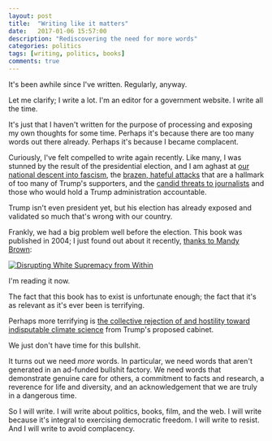 ```yaml
---
layout: post
title:  "Writing like it matters"
date:   2017-01-06 15:57:00
description: "Rediscovering the need for more words"
categories: politics
tags: [writing, politics, books]
comments: true
---
```

It's been awhile since I've written. Regularly, anyway. 

Let me clarify; I write a lot. I'm an editor for a government website. I write all the time. 

It's just that I haven't written for the purpose of processing and exposing my own thoughts for some time. Perhaps it's because there are too many words out there already. Perhaps it's because I became complacent.

Curiously, I've felt compelled to write again recently. Like many, I was stunned by the result of the presidential election, and I am aghast at [our national descent into fascism](http://billmoyers.com/story/trump-the-american-fascist/), the [brazen, hateful attacks](http://www.slate.com/blogs/the_slatest/2016/11/13/a_list_of_racist_incidents_across_the_united_states_since_donald_trump_was.html) that are a hallmark of too many of Trump's supporters, and the [candid threats to journalists](http://edition.cnn.com/2015/12/21/politics/trump-putin-killing-reporters/index.html) and those who would hold a Trump administration accountable. 

Trump isn't even president yet, but his election has already exposed and validated so much that's wrong with our country.

Frankly, we had a big problem well before the election. This book was published in 2004; I just found out about it recently, [thanks to Mandy Brown](http://aworkinglibrary.com/editor/jennifer-harvey/): 

[![Disrupting White Supremacy from Within](https://images-na.ssl-images-amazon.com/images/I/61oWLi%2BzrnL.jpg)](https://www.amazon.com/Disrupting-Supremacy-Within-Jennifer-Harvey/dp/0829816070/ref=sr_1_2?s=books&ie=UTF8&qid=1483772472&sr=1-2)

I'm reading it now.

The fact that this book has to exist is unfortunate enough; the fact that it's as relevant as it's ever been is terrifying.

Perhaps more terrifying is [the collective rejection of and hostility toward indisputable climate science](http://www.climatecentral.org/news/trump-cabinet-climate-change-20920) from Trump's proposed cabinet. 

We just don't have time for this bullshit.

It turns out we need _more_ words. In particular, we need words that aren't generated in an ad-funded bullshit factory. We need words that demonstrate genuine care for others, a commitment to facts and research, a reverence for life and diversity, and an acknowledgement that we are truly in a dangerous time.

So I will write. I will write about politics, books, film, and the web. I will write because it's integral to exercising democratic freedom. I will write to resist. And I will write to avoid complacency.
